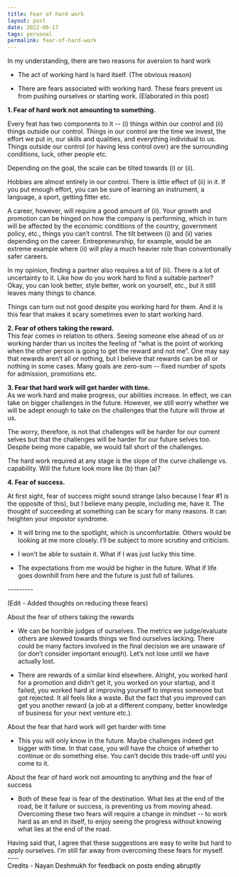 ```yaml
---
title: Fear of hard work
layout: post
date: 2022-06-17
tags: personal
permalink: fear-of-hard-work
---
```

<p style="color: rgb(26, 26, 26)" class="body"><span style="color: rgb(14, 16, 26);  font-weight: 400">In my understanding, there are two reasons for aversion to hard work</span></p><ul><li style="color: rgb(14, 16, 26)"><p style="margin-bottom: 0pt" class="body"><span style="color: rgb(14, 16, 26);  font-weight: 400">The act of working hard is hard itself. (The obvious reason)</span></p></li></ul><ul><li style="color: rgb(14, 16, 26)"><p style="margin-bottom: 0pt" class="body"><span style="color: rgb(14, 16, 26);  font-weight: 400">There are fears associated with working hard. These fears prevent us from pushing ourselves or starting work. (Elaborated in this post)</span></p><p style="margin-bottom: 0pt" class="body"></p></li></ul><p style="margin-bottom: 0pt" class="body"><span style="color: rgb(14, 16, 26);  font-weight: 400"><strong>1. Fear of hard work not amounting to something.</strong></span></p><p style="margin-bottom: 8px" class="body"><span style="color: rgb(14, 16, 26);  font-weight: 400">Every feat has two components to it -- (i) things within our control and (ii) things outside our control. Things in our control are the time we invest, the effort we put in, our skills and qualities, and everything individual to us. Things outside our control (or having less control over) are the surrounding conditions, luck, other people etc.</span></p><p style="margin-bottom: 0pt" class="body"></p><p style="margin-bottom: 0pt" class="body"><span style="color: rgb(14, 16, 26);  font-weight: 400">Depending on the goal, the scale can be tilted towards (i) or (ii).</span></p><p style="margin-bottom: 0pt" class="body"></p><p style="margin-bottom: 0pt" class="body"><span style="color: rgb(14, 16, 26);  font-weight: 400">Hobbies are almost entirely in our control. There is little effect of (ii) in it. If you put enough effort, you can be sure of learning an instrument, a language, a sport, getting fitter etc.</span></p><p style="margin-bottom: 0pt" class="body"></p><p style="margin-bottom: 0pt" class="body"><span style="color: rgb(14, 16, 26);  font-weight: 400">A career, however, will require a good amount of (ii). Your growth and promotion can be hinged on how the company is performing, which in turn will be affected by the economic conditions of the country, government policy, etc., things you can’t control. The tilt between (i) and (ii) varies depending on the career. Entrepreneurship, for example, would be an extreme example where (ii) will play a much heavier role than conventionally safer careers.</span></p><p class="body"><span style="color: rgb(14, 16, 26);  font-weight: 400">In my opinion, finding a partner also requires a lot of (ii). There is a lot of uncertainty to it. Like how do you work hard to find a suitable partner? Okay, you can look better, style better, work on yourself, etc., but it still leaves many things to chance.</span></p><p class="body"><span style="color: rgb(14, 16, 26);  font-weight: 400">Things can turn out not good despite you working hard for them. And it is this fear that makes it scary sometimes even to start working hard.</span></p><p class="body"><span style="color: rgb(14, 16, 26);  font-weight: 400"><strong>2. Fear of others taking the reward.</strong></span><span><br></span><span style="color: rgb(14, 16, 26);  font-weight: 400">This fear comes in relation to others. Seeing someone else ahead of us or working harder than us incites the feeling of “what is the point of working when the other person is going to get the reward and not me”. One may say that rewards aren’t all or nothing, but I believe that rewards can be all or nothing in some cases. Many goals are zero-sum -- fixed number of spots for admission, promotions etc.</span></p><p style="margin-bottom: 0pt" class="body"><span style="color: rgb(14, 16, 26);  font-weight: 400"><strong>3. Fear that hard work will get harder with time.</strong></span><span><br></span><span style="color: rgb(14, 16, 26);  font-weight: 400">As we work hard and make progress, our abilities increase. In effect, we can take on bigger challenges in the future. However, we still worry whether we will be adept enough to take on the challenges that the future will throw at us.</span></p><p style="margin-bottom: 0pt" class="body"><span style="color: rgb(14, 16, 26);  font-weight: 400">The worry, therefore, is not that challenges will be harder for our current selves but that the challenges will be harder for our future selves too. Despite being more capable, we would fall short of the challenges.</span></p><p style="margin-bottom: 0pt" class="body"></p><p style="margin-bottom: 0pt" class="body"><span style="color: rgb(14, 16, 26);  font-weight: 400">The hard work required at any stage is the slope of the curve challenge vs. capability. Will the future look more like (b) than (a)?</span></p><p style="margin-bottom: 0pt" class="body"></p><p style="margin-bottom: 0pt" class="body"></p><p style="margin-bottom: 0pt" class="body"></p><p style="margin-bottom: 0pt" class="body"></p><p style="margin-bottom: 0pt" class="body"></p><p style="margin-bottom: 0pt" class="body"></p><p style="margin-bottom: 0pt" class="body"></p><p style="margin-bottom: 0pt" class="body"></p><p style="margin-bottom: 0pt" class="body"></p><p style="margin-bottom: 0pt" class="body"></p><p style="margin-bottom: 0pt" class="body"></p><p style="margin-bottom: 0pt" class="body"></p><p style="margin-bottom: 0pt" class="body"></p><p style="margin-bottom: 0pt" class="body"></p><p style="margin-bottom: 0pt" class="body"></p><p style="margin-bottom: 0pt" class="body"><span style="color: rgb(14, 16, 26);  font-weight: 400"><strong>4. Fear of success.</strong></span></p><p style="margin-bottom: 0pt" class="body"><span style="color: rgb(14, 16, 26);  font-weight: 400">At first sight, fear of success might sound strange (also because I fear #1 is the opposite of this), but I believe many people, including me, have it. The thought of succeeding at something can be scary for many reasons. It can heighten your impostor syndrome.</span></p><ul><li style="color: rgb(14, 16, 26)"><p style="margin-bottom: 0pt" class="body"><span style="color: rgb(14, 16, 26);  font-weight: 400">It will bring me to the spotlight, which is uncomfortable. Others would be looking at me more closely. I’ll be subject to more scrutiny and criticism.</span></p></li><li style="color: rgb(14, 16, 26)"><p style="margin-bottom: 0pt" class="body"><span style="color: rgb(14, 16, 26);  font-weight: 400">I won’t be able to sustain it. What if I was just lucky this time.</span></p></li><li style="color: rgb(14, 16, 26)"><p style="margin-bottom: 0pt" class="body"><span style="color: rgb(14, 16, 26);  font-weight: 400">The expectations from me would be higher in the future. What if life goes downhill from here and the future is just full of failures.</span></p></li></ul><p style="margin-bottom: 0pt" class="body"></p><p style="margin-bottom: 0pt" class="body"><span style="color: rgb(14, 16, 26);  font-weight: 400">---------</span></p><p style="margin-bottom: 0pt" class="body"><span style="color: rgb(14, 16, 26);  font-weight: 400">(Edit - Added thoughts on reducing these fears)</span></p><p style="margin-bottom: 0pt" class="body"></p><p style="margin-bottom: 0pt" class="body"><span style="color: rgb(14, 16, 26);  font-weight: 400">About the fear of others taking the rewards</span></p><ul><li style="color: rgb(14, 16, 26)"><p style="margin-bottom: 0pt" class="body"><span style="color: rgb(14, 16, 26);  font-weight: 400">We can be horrible judges of ourselves. The metrics we judge/evaluate others are skewed towards things we find ourselves lacking. There could be many factors involved in the final decision we are unaware of (or don’t consider important enough). Let’s not lose until we have actually lost.</span></p></li><li style="color: rgb(14, 16, 26)"><p style="margin-bottom: 0pt" class="body"><span style="color: rgb(14, 16, 26);  font-weight: 400">There are rewards of a similar kind elsewhere. Alright, you worked hard for a promotion and didn’t get it, you worked on your startup, and it failed, you worked hard at improving yourself to impress someone but got rejected. It all feels like a waste. But the fact that you improved can get you another reward (a job at a different company, better knowledge of business for your next venture etc.).</span></p><p class="body"></p></li></ul><p style="margin-bottom: 0pt" class="body"><span style="color: rgb(14, 16, 26);  font-weight: 400">About the fear that hard work will get harder with time</span></p><ul><li style="color: rgb(14, 16, 26)"><p style="margin-bottom: 0pt" class="body"><span style="color: rgb(14, 16, 26);  font-weight: 400">This you will only know in the future. Maybe challenges indeed get bigger with time. In that case, you will have the choice of whether to continue or do something else. You can’t decide this trade-off until you come to it.</span></p></li></ul><p style="margin-bottom: 0pt" class="body"></p><p style="margin-bottom: 8px" class="body"><span style="color: rgb(14, 16, 26);  font-weight: 400">About the fear of hard work not amounting to anything and the fear of success</span></p><ul><li style="color: rgb(14, 16, 26)"><p class="body"><span style="color: rgb(14, 16, 26);  font-weight: 400">Both of these fear is fear of the destination. What lies at the end of the road, be it failure or success, is preventing us from moving ahead. Overcoming these two fears will require a change in mindset -- to work hard as an end in itself, to enjoy seeing the progress without knowing what lies at the end of the road.</span></p></li></ul><p class="body"><span style="color: rgb(14, 16, 26);  font-weight: 400">Having said that, I agree that these suggestions are easy to write but hard to apply ourselves. I’m still far away from overcoming these fears for myself.</span><span><br></span><span style="color: rgb(0, 0, 0);  font-weight: 400">----</span><span><br></span><span style="color: rgb(0, 0, 0);  font-weight: 400">Credits - Nayan Deshmukh for feedback on posts ending abruptly</span></p>
